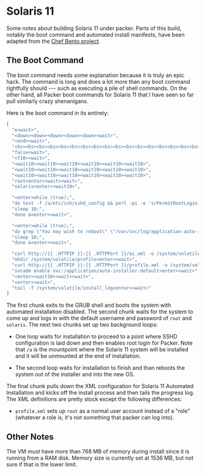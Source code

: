 Solaris 11
==========

Some notes about building Solaris 11 under packer.
Parts of this build, notably the boot command and automated install manifests, have been adapted from the [Chef Bento project][bento-solaris-11].

The Boot Command
----------------

The boot command needs some explanation because it is truly an epic hack.
The command is long and does a lot more than any boot command rightfully should --- such as executing a pile of shell commands.
On the other hand, all Packer boot commands for Solaris 11 that I have seen so far pull similarly crazy shenanigans.

Here is the boot command in its entirety:

```json
[
  "e<wait>",
  "<down><down><down><down><down><wait>",
  "<end><wait>",
  "<bs><bs><bs><bs><bs><bs><bs><bs><bs><bs><bs><bs><bs><bs><bs><bs><bs><bs><bs><bs><bs><bs><wait>",
  "false<wait>",
  "<f10><wait>",
  "<wait10><wait10><wait10><wait10><wait10><wait10>",
  "<wait10><wait10><wait10><wait10><wait10><wait10>",
  "<wait10><wait10><wait10><wait10><wait10><wait10>",
  "root<enter><wait><wait>",
  "solaris<enter><wait10>",

  "<enter>while (true);",
  "do test -f /a/etc/ssh/sshd_config && perl -pi -e 's/PermitRootLogin no/PermitRootLogin yes/' /a/etc/ssh/sshd_config && break;",
  "sleep 10;",
  "done &<enter><wait>",

  "<enter>while (true);",
  "do grep \"You may wish to reboot\" \"/var/svc/log/application-auto-installer:default.log\" 2> /dev/null && reboot && break;",
  "sleep 10;",
  "done &<enter><wait>",

  "curl http://{{ .HTTPIP }}:{{ .HTTPPort }}/ai.xml -o /system/volatile/ai.xml<enter><wait>",
  "mkdir /system/volatile/profile<enter><wait>",
  "curl http://{{ .HTTPIP }}:{{ .HTTPPort }}/profile.xml -o /system/volatile/profile/profile.xml<enter><wait>",
  "svcadm enable svc:/application/auto-installer:default<enter><wait>",
  "<enter><wait10><wait><wait>",
  "<enter><wait>",
  "tail -f /system/volatile/install_log<enter><wait>"
]
```

The first chunk exits to the GRUB shell and boots the system with automated installation disabled.
The second chunk waits for the system to come up and logs in with the default username and password of `root` and `solaris`.
The next two chunks set up two background loops:

  - One loop waits for installation to proceed to a point where SSHD configuration is laid down and then enables root login for Packer.
    Note that `/a` is the mountpoint where the Solaris 11 system will be installed and it will be unmounted at the end of installation.

  - The second loop waits for installation to finish and than reboots the system out of the installer and into the new OS.

The final chunk pulls down the XML configuration for Solaris 11 Automated Installation and kicks off the install process and then tails the progress log.
The XML definitions are pretty stock except the following differences:

  - `profile.xml` sets up `root` as a normal user account instead of a "role" (whatever a role is, it's not something that packer can log into).


Other Notes
-----------

The VM _must_ have more than 768 MB of memory during install since it is running from a RAM disk.
Memory size is currently set at 1536 MB, but not sure if that is the lower limit.

  [bento-solaris-11]: https://github.com/opscode/bento/blob/94c618231e40a7e8e69774ed163eea46e62abe37/packer/solaris-11-x86.json
